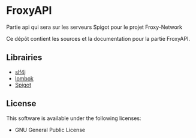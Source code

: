 # FroxyAPI
Partie api qui sera sur les serveurs Spigot pour le projet Froxy-Network

Ce dépôt contient les sources et la documentation pour la partie FroxyAPI.

## Librairies
- [slf4j](https://www.slf4j.org/)
- [lombok](https://github.com/rzwitserloot/lombok)
- [Spigot](https://www.spigotmc.org/)

## License
This software is available under the following licenses:

  * GNU General Public License